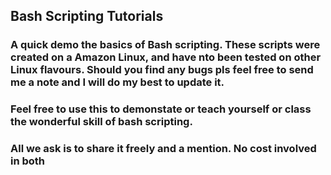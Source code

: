 ## Bash Scripting Tutorials ##

### A quick demo the basics of Bash scripting. These scripts were created on a Amazon Linux, and have nto been tested on other Linux flavours.  Should you find any bugs pls feel free to send me a note and I will do my best to update it.

### Feel free to use this to demonstate or teach yourself or class the wonderful skill of bash scripting. 


### All we ask is to share it freely and a mention. No cost involved in both
